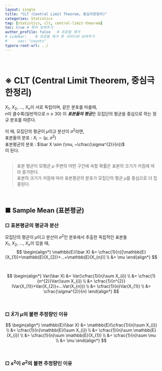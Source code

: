 ```yaml
---
layout: single
title: "CLT (Central Limit Theorem, 중심극한정리)"
categories: Statistics
tag: [statistics, clt, central-limit-theorem]
toc: true # 목차 보여주기
author_profile: false   # 프로필 제거
# sidebar:    # 프로필 제거 후 사이드바 보여주기
#     nav: "counts"
typora-root-url: ../
---
```

<br>

# **※ CLT (Central Limit Theorem, 중심극한정리)**

$X_{1}$, $X_{2}$, ..., $X_{n}$이 서로 독립이며, 같은 분포를 따를때,<br>
$n$이 클수록(일반적으로 $n \ge 30$) 이 ***표본들의 평균***은 모집단의 평균을 중심으로 하는 정규 분포를 따른다.
<br>
<br>
이 때, 모집단의 평균이 $\mu$이고 분산이 $\sigma^{2}$라면,<br>
표본들의 분포 : $X_{i} \sim (\mu, ~\sigma^{2})$<br>
표본평균의 분포 : $\bar X \sim (\mu, ~\cfrac{\sigma^{2}}{n})$<br>
이 된다.
<br>
<br>

> 표본 평균이 모평균 $\mu$ 주변의 어떤 구간에 속할 확률은 표본의 크기가 커짐에 따라 증가한다.<br>
> 표본의 크기가 커짐에 따라 표본평균의 분포가 모집단의 평균 $\mu$를 중심으로 더 집중된다.

<br>

## ■ Sample Mean (표본평균)
### □ 표본평균의 평균과 분산
모집단의 평균이 $\mu$이고 분산이 $\sigma^{2}$인 분포에서 추출한 독립적인 표본들<br>
$X_{1}$, $X_{2}$, ..., $X_{n}$이 있을 때,
$$
\begin{align*}
\mathbb{E}(\bar X) &= \cfrac{1}{n}[\mathbb{E}(X_{1})+\mathbb{E}(X_{2})+...+\mathbb{E}(X_{n})] \\
&= \mu
\end{align*}
$$

<br>

$$
\begin{align*}
Var(\bar X) &= Var(\cfrac{1}{n}\sum X_{i}) \\
&= \cfrac{1}{n^{2}}Var(\sum X_{i}) \\
&= \cfrac{1}{n^{2}}(Var(X_{1})+Var(X_{2})+...Var(X_{n})) \\
&= \cfrac{1}{n}Var(X_{1}) \\
&= \cfrac{\sigma^{2}}{n}
\end{align*}
$$

<br>

### □ $\bar X$가 $\mu$의 불편 추정량인 이유
$$
\begin{align*}
\mathbb{E}(\bar X) &= \mathbb{E}(\cfrac{1}{n}\sum X_{i}) \\
&= \cfrac{1}{n}\mathbb{E}(\sum X_{i}) \\
&= \cfrac{1}{n}\sum \mathbb{E}(X_{i}) \\
&= \cfrac{1}{n}\sum \mathbb{E}(X_{1}) \\
&= \cfrac{1}{n}\sum \mu \\
&= \mu
\end{align*}
$$

<br>

### □ $s^{2}$이 $\sigma^{2}$의 불편 추정량인 이유
